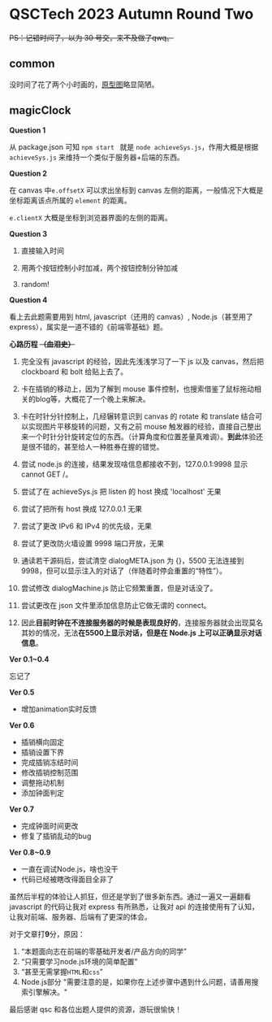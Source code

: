 # QSCTech 2023 Autumn Round Two

~~PS：记错时间了，以为 30 号交，来不及做了qwq。~~

## common

没时间了花了两个小时画的，[原型图](https://www.figma.com/file/hsyel4vvGpm4PYt3wouYZ9/Untitled?type=design&node-id=3%3A2&mode=design&t=H6gWivRepEXf3wno-1)略显简陋。

## magicClock

**Question 1**

从 package.json 可知 `npm start ` 就是 `node achieveSys.js`，作用大概是根据 `achieveSys.js` 来维持一个类似于服务器+后端的东西。

**Question 2**

在 canvas 中`e.offsetX` 可以求出坐标到 canvas 左侧的距离，一般情况下大概是坐标距离该点所属的 `element` 的距离。

`e.clientX` 大概是坐标到浏览器界面的左侧的距离。

**Question 3**

1. 直接输入时间
2. 用两个按钮控制小时加减，两个按钮控制分钟加减

3. random!

**Question 4**

看上去此题需要用到 html, javascript（还用的 canvas）, Node.js（甚至用了 express），属实是一道不错的《前端零基础》题。





**心路历程 ~~（血泪史）~~**

1. 完全没有 javascript 的经验，因此先浅浅学习了一下 js 以及 canvas，然后把 clockboard 和 bolt 给贴上去了。

2. 卡在插销的移动上，因为了解到 mouse 事件控制，也搜索借鉴了鼠标拖动相关的blog等，大概花了一个晚上来解决。

3. 卡在时针分针控制上，几经辗转意识到 canvas 的 rotate 和 translate 结合可以实现图片平移旋转的问题，又有之前 mouse 触发器的经验，直接自己整出来一个时针分针旋转定位的东西。（计算角度和位置差量真难调）。**到此**体验还是很不错的，甚至给人一种胜券在握的错觉。
4. 尝试 node.js 的连接，结果发现啥信息都接收不到，127.0.0.1:9998 显示 cannot GET /。
5. 尝试了在 achieveSys.js 把 listen 的 host 换成 'localhost' 无果
6. 尝试了把所有 host 换成 127.0.0.1 无果
7. 尝试了更改 IPv6 和 IPv4 的优先级，无果
8. 尝试了更改防火墙设置 9998 端口开放，无果
9. 通读若干源码后，尝试清空 dialogMETA.json 为 {}，5500 无法连接到 9998，但可以显示注入的对话了（伴随着时停会重置的“特性”）。
10. 尝试修改 dialogMachine.js 防止它频繁重置，但是对话没了。
11. 尝试更改在 json 文件里添加信息防止它做无谓的 connect。
12. 因此**目前时钟在不连接服务器的时候是表现良好的**，连接服务器就会出现莫名其妙的情况，无法**在5500上显示对话，但是在 Node.js 上可以正确显示对话信息**。

**Ver 0.1~0.4** 

忘记了

**Ver 0.5**

- 增加animation实时反馈

**Ver 0.6**

- 插销横向固定
- 插销设置下界
- 完成插销冻结时间
- 修改插销控制范围
- 调整拖动机制
- 添加钟面判定

**Ver 0.7**

- 完成钟面时间更改
- 修复了插销乱动的bug

**Ver 0.8~0.9**

- 一直在调试Node.js，啥也没干
- 代码已经被瞎改得面目全非了





虽然后半程的体验让人抓狂，但还是学到了很多新东西。通过一遍又一遍翻看 javascript 的代码让我对 express 有所熟悉，让我对 api 的连接使用有了认知，让我对前端、服务器、后端有了更深的体会。



对于文章打**9**分，原因：

1. “本题面向志在前端的零基础开发者/产品方向的同学”
2. “只需要学习node.js环境的简单配置”
3. “甚至无需掌握`HTML`和`css`”
4. Node.js部分 "需要注意的是，如果你在上述步骤中遇到什么问题，请善用搜索引擎解决。"



最后感谢 qsc 和各位出题人提供的资源，游玩很愉快！